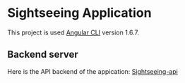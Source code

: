 # Sightseeing Application

This project is used [Angular CLI](https://github.com/angular/angular-cli) version 1.6.7.

## Backend server

Here is the API backend of the appication: [Sightseeing-api](https://github.com/qpi/sightseeing-api)
